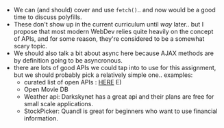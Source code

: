  - We can (and should) cover and use `fetch()`.. and now would be a good time to discuss polyfills.
 - These don't show up in the current curriculum until _way_ later.. but I propose that most modern WebDev relies quite heavily on the concept of APIs, and for some reason, they're considered to be a somewhat scary topic.
- We should also talk a bit about async here because AJAX methods are by definition going to be asyncronous.
- there are lots of good APIs we could tap into to use for this assignment, but we should probably pick a relatively simple one.. examples:
  - curated list of open APIs : [HERE](https://github.com/abhishekbanthia/Public-APIs?utm_source=SitePoint&utm_medium=email&utm_campaign=Versioning)
E)
  - Open Movie DB
  - Weather api: Darkskynet has a great api and their plans are free for small scale applications.
  - StockPicker: Quandl is great for beginners who want to use financial information.